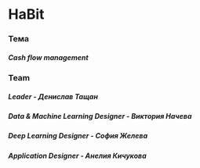 # HaBit
<h3> Тема
  <h5> Cash flow management
<h3> Team
<h5> Leader - Денислав Тащан
<h5> Data & Machine Learning Designer - Виктория Начева
<h5> Deep Learning Designer - София Желева
<h5> Application Designer - Анелия Кичукова
